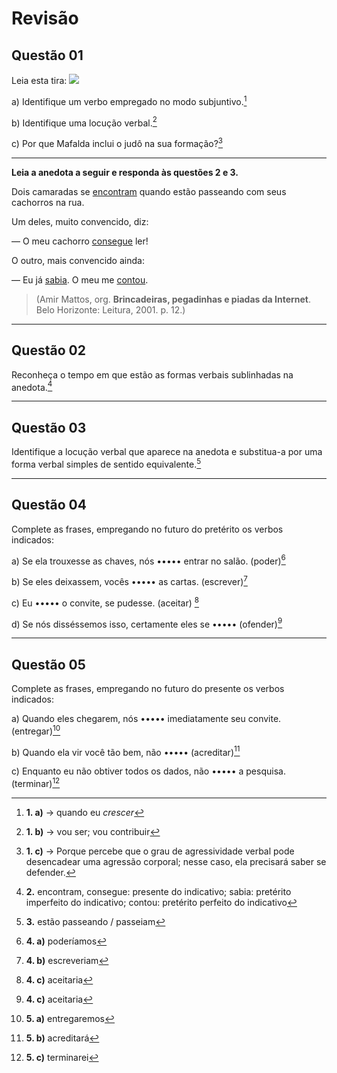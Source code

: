 # Revisão

## Questão 01
Leia esta tira:
![](https://deixeseacreditar.wordpress.com/wp-content/uploads/2015/10/mafalda2.jpg)


a) Identifique um verbo empregado no modo subjuntivo.[^1a]

[^1a]: **1. a)** → quando eu *crescer*

b) Identifique uma locução verbal.[^1b]

[^1b]: **1. b)** → vou ser; vou contribuir 

c) Por que Mafalda inclui o judô na sua formação?[^1c]

[^1c]: **1. c)** → Porque percebe que o grau de agressividade verbal pode desencadear uma agressão corporal; nesse caso, ela precisará saber se defender.

---

**Leia a anedota a seguir e responda às questões 2 e 3.**

Dois camaradas se <u>encontram</u> quando estão passeando com seus cachorros na rua.

Um deles, muito convencido, diz:

— O meu cachorro <u>consegue</u> ler!

O outro, mais convencido ainda:

— Eu já <u>sabia</u>. O meu me <u>contou</u>.

> (Amir Mattos, org. **Brincadeiras, pegadinhas e piadas da Internet**. Belo Horizonte: Leitura, 2001. p. 12.)

---

## Questão 02

Reconheça o tempo em que estão as formas verbais sublinhadas na anedota.[^2]

[^2]: **2.** encontram, consegue: presente do indicativo; sabia: pretérito imperfeito do indicativo; contou: pretérito perfeito do indicativo

---

## Questão 03
Identifique a locução verbal que aparece na anedota e substitua-a por uma forma verbal simples de sentido equivalente.[^3]

[^3]: **3.** estão passeando / passeiam

---

## Questão 04
Complete as frases, empregando no futuro do pretérito os verbos indicados:

a) Se ela trouxesse as chaves, nós ••••• entrar no salão. (poder)[^4a]

[^4a]: **4. a)** poderíamos

b) Se eles deixassem, vocês •••••  as cartas. (escrever)[^4b]

[^4b]: **4. b)** escreveriam

c) Eu ••••• o convite, se pudesse. (aceitar) [^4c]

[^4c]: **4. c)**  aceitaria

d) Se nós disséssemos isso, certamente eles se ••••• (ofender)[^4c]

[^4d]: **4. d)** ofenderiam

---

## Questão 05
Complete as frases, empregando no futuro do presente os verbos indicados:

a) Quando eles chegarem, nós ••••• imediatamente seu convite. (entregar)[^5a]

[^5a]: **5. a)** entregaremos

b) Quando ela vir você tão bem, não ••••• (acreditar)[^5b]

[^5b]: **5. b)** acreditará

c) Enquanto eu não obtiver todos os dados, não ••••• a pesquisa. (terminar)[^5c]

[^5c]: **5. c)** terminarei

